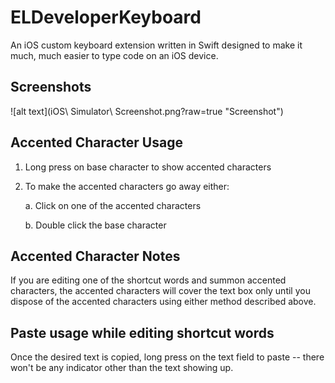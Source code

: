 ELDeveloperKeyboard
===================

An iOS custom keyboard extension written in Swift designed to make it much, much easier to type code on an iOS device.

## Screenshots

![alt text](iOS\ Simulator\ Screenshot.png?raw=true "Screenshot")

## Accented Character Usage
1. Long press on base character to show accented characters
2. To make the accented characters go away either:
   
   a. Click on one of the accented characters
   
   b. Double click the base character

## Accented Character Notes
If you are editing one of the shortcut words and summon accented characters, the accented characters will cover the text box only until you dispose of the accented characters using either method described above.

## Paste usage while editing shortcut words
Once the desired text is copied, long press on the text field to paste -- there won't be any indicator other than the text showing up.